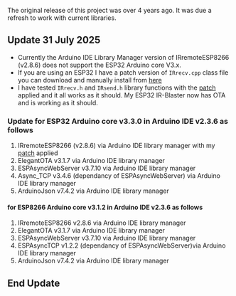 The original release of this project was over 4 years ago. It was due a refresh to work with current libraries.

## Update 31 July 2025
- Currently the Arduino IDE Library Manager version of IRremoteESP8266 (v2.8.6) does not support the ESP32 Arduino core V3.x.
- If you are using an ESP32 I have a patch version of `IRrecv.cpp` class file you can download and manually install from [here](https://github.com/macca448/IRremoteESP8266_patch)
- I have tested `IRrecv.h` and `IRsend.h` library functions with the [patch](https://github.com/macca448/IRremoteESP8266_patch) applied and it all works as it should. My ESP32 IR-Blaster now has OTA and is working as it should.

### Update for ESP32 Arduino core v3.3.0 in Arduino IDE v2.3.6 as follows
  1.  IRremoteESP8266 (v2.8.6) via Arduino IDE library manager with my [patch](https://github.com/macca448/IRremoteESP8266_patch) applied
  2.  ElegantOTA v3.1.7 via Arduino IDE library manager
  3.  ESPAsyncWebServer v3.7.10 via Arduino IDE library manager
  4.  Async_TCP v3.4.6 (dependancy of ESPAsyncWebServer) via Arduino IDE library manager
  5.  ArduinoJson v7.4.2 via Arduino IDE library manager

#### for ESP8266 Arduino core v3.1.2 in Arduino IDE v2.3.6 as follows
  1.  IRremoteESP8266 v2.8.6 via Arduino IDE library manager
  2.  ElegantOTA v3.1.7 via Arduino IDE library manager
  3.  ESPAsyncWebServer v3.7.10 via Arduino IDE library manager
  4.  ESPAsyncTCP v1.2.2 (dependancy of ESPAsyncWebServer)via Arduino IDE library manager
  5.  ArduinoJson v7.4.2 via Arduino IDE library manager

## End Update

